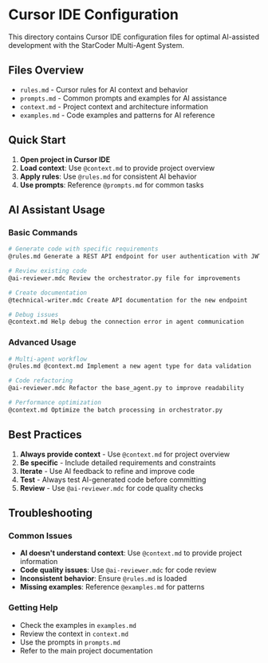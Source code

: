 # Cursor IDE Configuration

This directory contains Cursor IDE configuration files for optimal AI-assisted development with the StarCoder Multi-Agent System.

## Files Overview

- `rules.md` - Cursor rules for AI context and behavior
- `prompts.md` - Common prompts and examples for AI assistance
- `context.md` - Project context and architecture information
- `examples.md` - Code examples and patterns for AI reference

## Quick Start

1. **Open project in Cursor IDE**
2. **Load context**: Use `@context.md` to provide project overview
3. **Apply rules**: Use `@rules.md` for consistent AI behavior
4. **Use prompts**: Reference `@prompts.md` for common tasks

## AI Assistant Usage

### Basic Commands

```bash
# Generate code with specific requirements
@rules.md Generate a REST API endpoint for user authentication with JWT tokens

# Review existing code
@ai-reviewer.mdc Review the orchestrator.py file for improvements

# Create documentation
@technical-writer.mdc Create API documentation for the new endpoint

# Debug issues
@context.md Help debug the connection error in agent communication
```

### Advanced Usage

```bash
# Multi-agent workflow
@rules.md @context.md Implement a new agent type for data validation

# Code refactoring
@ai-reviewer.mdc Refactor the base_agent.py to improve readability

# Performance optimization
@context.md Optimize the batch processing in orchestrator.py
```

## Best Practices

1. **Always provide context** - Use `@context.md` for project overview
2. **Be specific** - Include detailed requirements and constraints
3. **Iterate** - Use AI feedback to refine and improve code
4. **Test** - Always test AI-generated code before committing
5. **Review** - Use `@ai-reviewer.mdc` for code quality checks

## Troubleshooting

### Common Issues

- **AI doesn't understand context**: Use `@context.md` to provide project information
- **Code quality issues**: Use `@ai-reviewer.mdc` for code review
- **Inconsistent behavior**: Ensure `@rules.md` is loaded
- **Missing examples**: Reference `@examples.md` for patterns

### Getting Help

- Check the examples in `examples.md`
- Review the context in `context.md`
- Use the prompts in `prompts.md`
- Refer to the main project documentation
